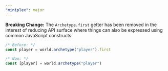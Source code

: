 ```yaml
---
"miniplex": major
---
```


**Breaking Change:** The `Archetype.first` getter has been removed in the interest of reducing API surface where things can also be expressed using common JavaScript constructs:

```jsx
/* Before: */
const player = world.archetype("player").first

/* Now: */
const [player] = world.archetype("player")
```
